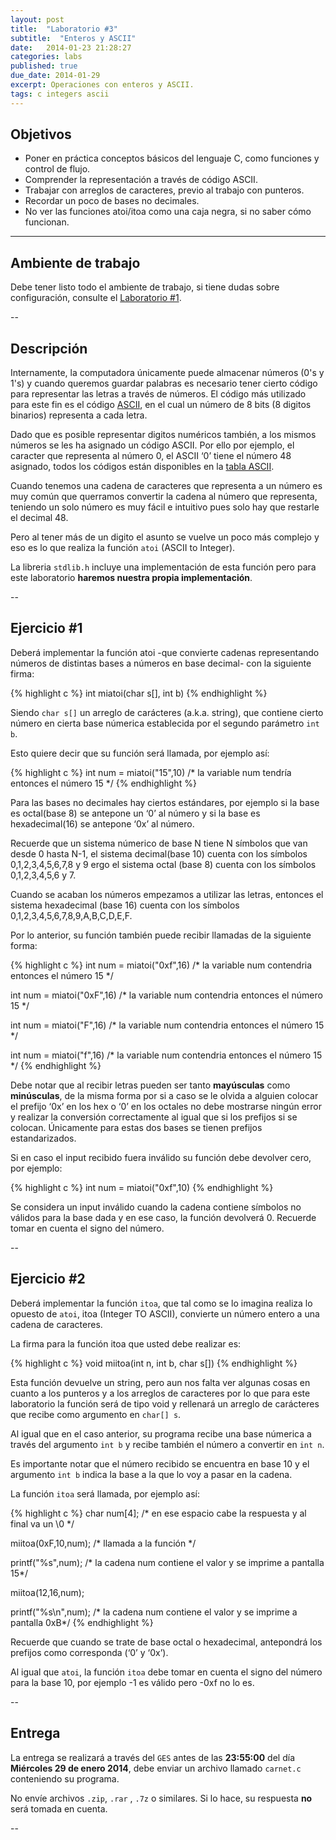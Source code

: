 ```yaml
---
layout: post
title:  "Laboratorio #3"
subtitle:  "Enteros y ASCII"
date:   2014-01-23 21:28:27
categories: labs
published: true
due_date: 2014-01-29
excerpt: Operaciones con enteros y ASCII.
tags: c integers ascii
---
```


## Objetivos

- Poner en práctica conceptos básicos del lenguaje C, como funciones y control de flujo.
- Comprender la representación a través de código ASCII.
- Trabajar con arreglos de caracteres, previo al trabajo con punteros.
- Recordar un poco de bases no decimales.
- No ver las funciones atoi/itoa como una caja negra, si no saber cómo funcionan.

---

## Ambiente de trabajo

Debe tener listo todo el ambiente de trabajo, si tiene dudas sobre configuración, consulte el [Laboratorio #1](/ug-cc3-labs/labs/calculator.html).

--

## Descripción

Internamente, la computadora únicamente puede almacenar números (0's y 1's) y cuando queremos guardar palabras es necesario tener cierto código para representar las letras a través de números. El código más utilizado para este fin es el código [ASCII](http://es.wikipedia.org/wiki/ASCII), en el cual un número de 8 bits (8 digitos binarios) representa a cada letra.

Dado que es posible representar digitos numéricos también, a los mismos números se les ha asignado un código ASCII. Por ello por ejemplo, el caracter que representa al número 0, el ASCII ‘0’ tiene el número 48 asignado, todos los códigos están disponibles en la [tabla ASCII](http://www.asciitable.com/).

Cuando tenemos una cadena de caracteres que representa a un número es muy común que querramos convertir la cadena al número que representa, teniendo un solo número es muy fácil e intuitivo pues solo hay que restarle el decimal 48.

Pero al tener más de un digito el asunto se vuelve un poco más complejo y eso es lo que realiza la función `atoi` (ASCII to Integer).

La libreria `stdlib.h` incluye una implementación de esta función pero para este laboratorio **haremos nuestra propia implementación**.

--

## Ejercicio #1

Deberá implementar la función atoi -que convierte cadenas representando números de distintas bases a números en base decimal- con la siguiente firma:

{% highlight c %}
int miatoi(char s[], int b)
{% endhighlight %}

Siendo `char s[]` un arreglo de carácteres (a.k.a. string), que contiene cierto número en cierta base númerica establecida por el segundo parámetro `int b`.

Esto quiere decir que su función será llamada, por ejemplo así:

{% highlight c %}
int num = miatoi("15",10) /* la variable num tendría entonces el número 15 */
{% endhighlight %}

Para las bases no decimales hay ciertos estándares, por ejemplo si la base es octal(base 8) se antepone un ‘0’ al número y si la base es hexadecimal(16) se antepone ‘0x’ al número.

Recuerde que un sistema númerico de base N tiene N símbolos que van desde 0 hasta N-1, el sistema decimal(base 10) cuenta con los símbolos 0,1,2,3,4,5,6,7,8 y 9 ergo el sistema octal (base 8) cuenta con los símbolos 0,1,2,3,4,5,6 y 7.

Cuando se acaban los números empezamos a utilizar las letras, entonces el sistema hexadecimal (base 16) cuenta con los símbolos 0,1,2,3,4,5,6,7,8,9,A,B,C,D,E,F.

Por lo anterior, su función también puede recibir llamadas de la siguiente forma:

{% highlight c %}
int num = miatoi("0xf",16) /* la variable num contendria entonces el número 15 */

int num = miatoi("0xF",16) /* la variable num contendria entonces el número 15 */

int num = miatoi("F",16) /* la variable num contendria entonces el número 15 */

int num = miatoi("f",16) /* la variable num contendria entonces el número 15 */
{% endhighlight %}

Debe notar que al recibir letras pueden ser tanto **mayúsculas** como **minúsculas**, de la misma forma por si a caso se le olvida a alguien colocar el prefijo ‘0x’ en los hex o ‘0’ en los octales no debe mostrarse ningún error y realizar la conversión correctamente al igual que si los prefijos si se colocan. Únicamente para estas dos bases se tienen prefijos estandarizados.

Si en caso el input recibido fuera inválido su función debe devolver cero, por ejemplo:

{% highlight c %}
int num = miatoi("0xf",10)
{% endhighlight %}

Se considera un input inválido cuando la cadena contiene símbolos no válidos para la base dada y en ese caso, la función devolverá 0. Recuerde tomar en cuenta el signo del número.

--

## Ejercicio #2

Deberá implementar la función `itoa`, que tal como se lo imagina realiza lo opuesto de `atoi`, itoa (Integer TO ASCII), convierte un número entero a una cadena de caracteres.

La firma para la función itoa que usted debe realizar es:

{% highlight c %}
void miitoa(int n, int b, char s[])
{% endhighlight %}

Esta función devuelve un string, pero aun nos falta ver algunas cosas en cuanto a los punteros y a los arreglos de caracteres por lo que para este laboratorio la función será de tipo void y rellenará un arreglo de carácteres que recibe como argumento en `char[] s`. 

Al igual que en el caso anterior, su programa recibe una base númerica a través del argumento `int b` y recibe también el número a convertir en `int n`. 

Es importante notar que el número recibido se encuentra en base 10 y el argumento `int b` indica la base a la que lo voy a pasar en la cadena.

La función `itoa` será llamada, por ejemplo así:

{% highlight c %}
char num[4]; /* en ese espacio cabe la respuesta y al final va un \0 */

miitoa(0xF,10,num); /* llamada a la función */

printf("%s",num); /* la cadena num contiene el valor y se imprime a pantalla 15*/

miitoa(12,16,num);

printf("%s\n",num); /* la cadena num contiene el valor y se imprime a pantalla 0xB*/
{% endhighlight %}

Recuerde que cuando se trate de base octal o hexadecimal, antepondrá los prefijos como corresponda (‘0’ y ‘0x’).  

Al igual que `atoi`, la función `itoa` debe tomar en cuenta el signo del número para la base 10, por ejemplo -1 es válido pero -0xf no lo es.

--
## Entrega

La entrega se realizará a través del `GES` antes de las **23:55:00** del día **Miércoles 29 de enero 2014**, debe enviar un archivo llamado `carnet.c` conteniendo su programa.  
  
No envíe archivos `.zip`, `.rar` , `.7z` o similares. Si lo hace, su respuesta **no** será tomada en cuenta.

--